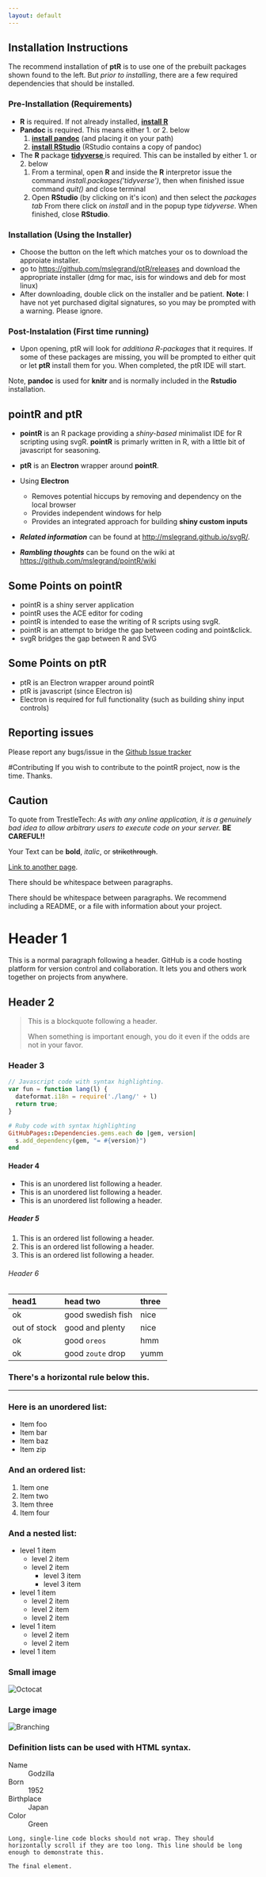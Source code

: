 ```yaml
---
layout: default
---
```


##  Installation Instructions

The recommend installation of **ptR** is to use one of the prebuilt packages shown found to the left. But *prior to installing*, there are a few required dependencies that should be installed.

### Pre-Installation (Requirements)
- **R** is required. If not already installed, **[install R](https://www.datacamp.com/community/tutorials/installing-R-windows-mac-ubuntu)** 
- **Pandoc** is required. This means either 1. or 2. below
	1. **[install pandoc](https://pandoc.org)** (and placing it on your path)  
	2. **[install RStudio](https://rstudio.com/products/rstudio/download/)**  (RStudio contains a copy of pandoc)
- The **R** package **[tidyverse ](https://www.tidyverse.org)** is required. This can be installed by either 1. or 2. below
	1. From a terminal, open **R** and inside the **R** interpretor issue the command 
	*install.packages('tidyverse')*, then when finished issue command *quit()* and close terminal
	2. Open **RStudio** (by clicking on it's icon) and then select the *packages tab* From there click on 
	*install* and in the popup type *tidyverse*. When finished, close **RStudio**.
    
### Installation (Using the Installer)
- Choose the button on the left which matches your os to download the approiate installer.
- go to https://github.com/mslegrand/ptR/releases and download the appropriate installer (dmg for mac, isis for windows and deb for most linux) 
- After downloading, double click on the installer and be patient. **Note**: I have not yet purchased digital signatures, so you may be prompted with a warning. Please ignore.

### Post-Instalation (First time running)
- Upon opening, ptR will look for *additiona R-packages* that it requires. If some of these packages are missing, you will be prompted to either quit or let **ptR** install them for you.  When completed, the ptR IDE will start.


Note, **pandoc** is used for **knitr** and is normally included in the **Rstudio** installation. 

## pointR and ptR
- **pointR** is an R package providing a *shiny-based* minimalist IDE for R scripting using svgR. **pointR** is primarly written in R, with a little bit of javascript for seasoning.
- **ptR** is an **Electron** wrapper around **pointR**. 
- Using **Electron** 
	- Removes potential hiccups by removing and dependency on the local browser 
	- Provides independent windows for help
	- Provides an integrated approach for building **shiny custom inputs**

- ***Related information*** can be found at http://mslegrand.github.io/svgR/.
- ***Rambling thoughts*** can be found on the wiki at https://github.com/mslegrand/pointR/wiki

## Some Points on pointR
-  pointR is a shiny server application
-  pointR uses the ACE editor for coding
-  pointR is intended to ease the writing of R scripts using svgR.
-  pointR is an attempt to bridge the gap between coding and point&click.
-  svgR bridges the gap between R and SVG

## Some Points on ptR
- ptR is an Electron wrapper around pointR
- ptR is javascript (since Electron is)
- Electron is required for full functionality (such as building shiny input controls)




## Reporting issues
Please report any bugs/issue in the 
[Github Issue tracker](https://github.com/mslegrand/pointR)

#Contributing
If you wish to contribute to the pointR project, now is the time. Thanks.

## Caution
To quote from TrestleTech: *As with any online application, it is a genuinely bad idea to allow arbitrary users to execute code on your server.* **BE CAREFUL!!**


Your Text can be **bold**, _italic_, or ~~strikethrough~~.

[Link to another page](./another-page.html).

There should be whitespace between paragraphs.

There should be whitespace between paragraphs. We recommend including a README, or a file with information about your project.

# Header 1

This is a normal paragraph following a header. GitHub is a code hosting platform for version control and collaboration. It lets you and others work together on projects from anywhere.

## Header 2

> This is a blockquote following a header.
>
> When something is important enough, you do it even if the odds are not in your favor.

### Header 3

```js
// Javascript code with syntax highlighting.
var fun = function lang(l) {
  dateformat.i18n = require('./lang/' + l)
  return true;
}
```

```ruby
# Ruby code with syntax highlighting
GitHubPages::Dependencies.gems.each do |gem, version|
  s.add_dependency(gem, "= #{version}")
end
```

#### Header 4

*   This is an unordered list following a header.
*   This is an unordered list following a header.
*   This is an unordered list following a header.

##### Header 5

1.  This is an ordered list following a header.
2.  This is an ordered list following a header.
3.  This is an ordered list following a header.

###### Header 6

| head1        | head two          | three |
|:-------------|:------------------|:------|
| ok           | good swedish fish | nice  |
| out of stock | good and plenty   | nice  |
| ok           | good `oreos`      | hmm   |
| ok           | good `zoute` drop | yumm  |

### There's a horizontal rule below this.

* * *

### Here is an unordered list:

*   Item foo
*   Item bar
*   Item baz
*   Item zip

### And an ordered list:

1.  Item one
1.  Item two
1.  Item three
1.  Item four

### And a nested list:

- level 1 item
  - level 2 item
  - level 2 item
    - level 3 item
    - level 3 item
- level 1 item
  - level 2 item
  - level 2 item
  - level 2 item
- level 1 item
  - level 2 item
  - level 2 item
- level 1 item

### Small image

![Octocat](https://github.githubassets.com/images/icons/emoji/octocat.png)

### Large image

![Branching](https://guides.github.com/activities/hello-world/branching.png)


### Definition lists can be used with HTML syntax.

<dl>
<dt>Name</dt>
<dd>Godzilla</dd>
<dt>Born</dt>
<dd>1952</dd>
<dt>Birthplace</dt>
<dd>Japan</dd>
<dt>Color</dt>
<dd>Green</dd>
</dl>

```
Long, single-line code blocks should not wrap. They should horizontally scroll if they are too long. This line should be long enough to demonstrate this.
```

```
The final element.
```
